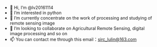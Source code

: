 - 👋 Hi, I’m @lv20161114
- 👀 I’m interested in python
- 🌱 I’m currently concentrate on the work of processing and studying of remote sensing image
- 💞️ I’m looking to collaborate on Agricultural Remote Sensing, digital image processing and so on
- 📫 You can contact me through this email：sirc_lulin@163.com

<!---
lv20161114/lv20161114 is a ✨ special ✨ repository because its `README.md` (this file) appears on your GitHub profile.
You can click the Preview link to take a look at your changes.
--->
